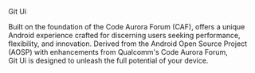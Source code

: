 Git Ui

Built on the foundation of the Code Aurora Forum (CAF), offers a unique Android experience crafted for discerning users seeking 
performance, flexibility, and innovation.
Derived from the Android Open Source Project (AOSP) with enhancements from Qualcomm's Code Aurora Forum,  
Git Ui is designed to unleash the full potential of your device.
